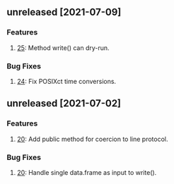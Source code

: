 ## unreleased [2021-07-09]

### Features

1. [25](https://github.com/bonitoo-io/influxdb-client-r/pull/25): Method write() can dry-run.

### Bug Fixes

1. [24](https://github.com/bonitoo-io/influxdb-client-r/pull/24): Fix POSIXct time conversions.


## unreleased [2021-07-02]

### Features

1. [20](https://github.com/bonitoo-io/influxdb-client-r/pull/20): Add public method for coercion to line protocol.

### Bug Fixes

1. [20](https://github.com/bonitoo-io/influxdb-client-r/pull/20): Handle single data.frame as input to write().
